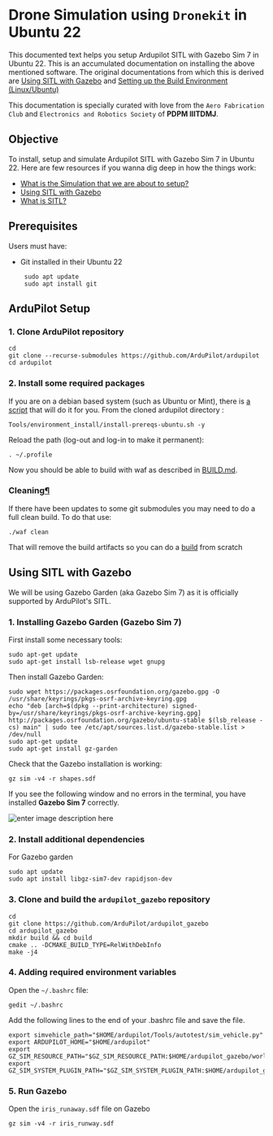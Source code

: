 
# Drone Simulation using `Dronekit` in Ubuntu 22



This documented text helps you setup Ardupilot SITL with Gazebo Sim 7 in Ubuntu 22. This is an accumulated documentation on installing the above mentioned software. The original documentations from which this is derived are [Using SITL with Gazebo](https://ardupilot.org/dev/docs/sitl-with-gazebo.html) and [Setting up the Build Environment (Linux/Ubuntu)](https://ardupilot.org/dev/docs/building-setup-linux.html#setting-up-the-build-environment-linux-ubuntu "Link to this heading")

This documentation is specially curated with love from the `Aero Fabrication Club` and `Electronics and Robotics Society` of **PDPM IIITDMJ**.

## Objective
To install, setup and simulate Ardupilot SITL with Gazebo Sim 7 in Ubuntu 22.
Here are few resources if you wanna dig deep in how the things work:
- [What is the Simulation that we are about to setup?](https://ardupilot.org/dev/docs/simulation-2.html#simulation "Link to this heading")
- [Using SITL with Gazebo](https://ardupilot.org/dev/docs/sitl-with-gazebo.html#using-sitl-with-gazebo "Link to this heading")
- [What is SITL?](https://ardupilot.org/dev/docs/sitl-simulator-software-in-the-loop.html)


## Prerequisites
Users must have:
 - Git installed in their Ubuntu 22

		sudo apt update
		sudo apt install git
    
## ArduPilot Setup

### 1. Clone ArduPilot repository
    cd
    git clone --recurse-submodules https://github.com/ArduPilot/ardupilot
    cd ardupilot

### 2. Install some required packages
If you are on a debian based system (such as Ubuntu or Mint), there is [a script](https://github.com/ArduPilot/ardupilot/blob/master/Tools/environment_install/install-prereqs-ubuntu.sh) that will do it for you. From the cloned ardupilot directory :

	Tools/environment_install/install-prereqs-ubuntu.sh -y

Reload the path (log-out and log-in to make it permanent):

	. ~/.profile

Now you should be able to build with waf as described in [BUILD.md](https://github.com/ArduPilot/ardupilot/blob/master/BUILD.md).

### Cleaning[¶](https://ardupilot.org/dev/docs/building-setup-linux.html#cleaning "Link to this heading")

If there have been updates to some git submodules you may need to do a full clean build. To do that use:

	./waf clean

That will remove the build artifacts so you can do a [build](https://github.com/ArduPilot/ardupilot/blob/master/BUILD.md) from scratch

## Using SITL with Gazebo
We will be using Gazebo Garden (aka Gazebo Sim 7) as it is officially supported by ArduPilot's SITL.

### 1. Installing Gazebo Garden (Gazebo Sim 7)
First install some necessary tools:

    sudo apt-get update
    sudo apt-get install lsb-release wget gnupg

Then install Gazebo Garden:

    sudo wget https://packages.osrfoundation.org/gazebo.gpg -O /usr/share/keyrings/pkgs-osrf-archive-keyring.gpg
    echo "deb [arch=$(dpkg --print-architecture) signed-by=/usr/share/keyrings/pkgs-osrf-archive-keyring.gpg] http://packages.osrfoundation.org/gazebo/ubuntu-stable $(lsb_release -cs) main" | sudo tee /etc/apt/sources.list.d/gazebo-stable.list > /dev/null
    sudo apt-get update
    sudo apt-get install gz-garden

Check that the Gazebo installation is working:
  
	gz sim -v4 -r shapes.sdf

If you see the following window and no errors in the terminal, you have installed **Gazebo Sim 7** correctly.

![enter image description here](https://api.gazebosim.org/1.0/images/harmonic/tutorials/gui/shapes.png)
### 2. Install additional dependencies
For Gazebo garden
	
	sudo apt update
	sudo apt install libgz-sim7-dev rapidjson-dev

### 3. Clone and build the `ardupilot_gazebo` repository

    cd
    git clone https://github.com/ArduPilot/ardupilot_gazebo
    cd ardupilot_gazebo
    mkdir build && cd build
    cmake .. -DCMAKE_BUILD_TYPE=RelWithDebInfo
    make -j4

### 4. Adding required environment variables
Open the `~/.bashrc` file:
	
	gedit ~/.bashrc
Add the following lines to the end of your .bashrc file and save the file.

	export simvehicle_path="$HOME/ardupilot/Tools/autotest/sim_vehicle.py"
	export ARDUPILOT_HOME="$HOME/ardupilot"
	export GZ_SIM_RESOURCE_PATH="$GZ_SIM_RESOURCE_PATH:$HOME/ardupilot_gazebo/worlds:$HOME/ardupilot_gazebo/models
	export GZ_SIM_SYSTEM_PLUGIN_PATH="$GZ_SIM_SYSTEM_PLUGIN_PATH:$HOME/ardupilot_gazebo/build" 

### 5. Run Gazebo
Open the `iris_runaway.sdf` file on Gazebo

	gz sim -v4 -r iris_runway.sdf


